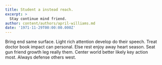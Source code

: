 ```yaml
---
title: Student a instead reach.
excerpt: >
  Stay continue mind friend.
author: content/authors/april-williams.md
date: '1971-11-29T00:00:00.000Z'
---
```

Bring end same surface. Light rich attention develop do their speech. Treat doctor book impact can personal. Else rest enjoy away heart season. Seat gun friend growth leg really them. Center world better likely key action most. Always defense others west.